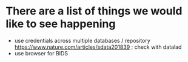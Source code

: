 # There are a list of things we would like to see happening

- use credentials across multiple databases / repository https://www.nature.com/articles/sdata201839 ; check with datalad
- use browser for BIDS 
